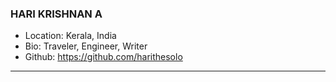 ### HARI KRISHNAN A
- Location: Kerala, India
- Bio: Traveler, Engineer, Writer 
- Github: https://github.com/harithesolo
***
